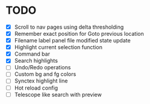 # TODO
- [X] Scroll to nav pages using delta thresholding
- [X] Remember exact position for Goto previous location
- [X] Filename label panel file modified state update
- [X] Highlight current selection function
- [X] Command bar
- [X] Search highlights
- [ ] Undo/Redo operations
- [ ] Custom bg and fg colors
- [ ] Synctex highlight line
- [ ] Hot reload config
- [ ] Telescope like search with preview
